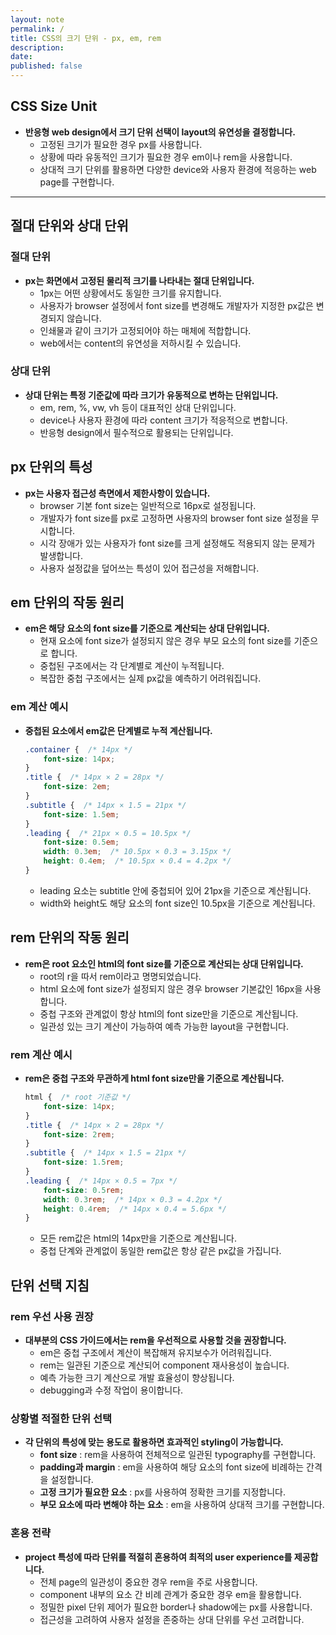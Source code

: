 ```yaml
---
layout: note
permalink: /
title: CSS의 크기 단위 - px, em, rem
description: 
date: 
published: false
---
```



## CSS Size Unit

- **반응형 web design에서 크기 단위 선택이 layout의 유연성을 결정합니다.**
    - 고정된 크기가 필요한 경우 px를 사용합니다.
    - 상황에 따라 유동적인 크기가 필요한 경우 em이나 rem을 사용합니다.
    - 상대적 크기 단위를 활용하면 다양한 device와 사용자 환경에 적응하는 web page를 구현합니다.


---


## 절대 단위와 상대 단위

### 절대 단위
- **px는 화면에서 고정된 물리적 크기를 나타내는 절대 단위입니다.**
    - 1px는 어떤 상황에서도 동일한 크기를 유지합니다.
    - 사용자가 browser 설정에서 font size를 변경해도 개발자가 지정한 px값은 변경되지 않습니다.
    - 인쇄물과 같이 크기가 고정되어야 하는 매체에 적합합니다.
    - web에서는 content의 유연성을 저하시킬 수 있습니다.

### 상대 단위
- **상대 단위는 특정 기준값에 따라 크기가 유동적으로 변하는 단위입니다.**
    - em, rem, %, vw, vh 등이 대표적인 상대 단위입니다.
    - device나 사용자 환경에 따라 content 크기가 적응적으로 변합니다.
    - 반응형 design에서 필수적으로 활용되는 단위입니다.

## px 단위의 특성

- **px는 사용자 접근성 측면에서 제한사항이 있습니다.**
    - browser 기본 font size는 일반적으로 16px로 설정됩니다.
    - 개발자가 font size를 px로 고정하면 사용자의 browser font size 설정을 무시합니다.
    - 시각 장애가 있는 사용자가 font size를 크게 설정해도 적용되지 않는 문제가 발생합니다.
    - 사용자 설정값을 덮어쓰는 특성이 있어 접근성을 저해합니다.

## em 단위의 작동 원리

- **em은 해당 요소의 font size를 기준으로 계산되는 상대 단위입니다.**
    - 현재 요소에 font size가 설정되지 않은 경우 부모 요소의 font size를 기준으로 합니다.
    - 중첩된 구조에서는 각 단계별로 계산이 누적됩니다.
    - 복잡한 중첩 구조에서는 실제 px값을 예측하기 어려워집니다.

### em 계산 예시
- **중첩된 요소에서 em값은 단계별로 누적 계산됩니다.**
    ```css
    .container {  /* 14px */
        font-size: 14px;
    }
    .title {  /* 14px × 2 = 28px */
        font-size: 2em;
    }
    .subtitle {  /* 14px × 1.5 = 21px */
        font-size: 1.5em;
    }
    .leading {  /* 21px × 0.5 = 10.5px */
        font-size: 0.5em;
        width: 0.3em;  /* 10.5px × 0.3 = 3.15px */
        height: 0.4em;  /* 10.5px × 0.4 = 4.2px */
    }
    ```
    - leading 요소는 subtitle 안에 중첩되어 있어 21px을 기준으로 계산됩니다.
    - width와 height도 해당 요소의 font size인 10.5px을 기준으로 계산됩니다.

## rem 단위의 작동 원리

- **rem은 root 요소인 html의 font size를 기준으로 계산되는 상대 단위입니다.**
    - root의 r을 따서 rem이라고 명명되었습니다.
    - html 요소에 font size가 설정되지 않은 경우 browser 기본값인 16px을 사용합니다.
    - 중첩 구조와 관계없이 항상 html의 font size만을 기준으로 계산됩니다.
    - 일관성 있는 크기 계산이 가능하여 예측 가능한 layout을 구현합니다.

### rem 계산 예시
- **rem은 중첩 구조와 무관하게 html font size만을 기준으로 계산됩니다.**
    ```css
    html {  /* root 기준값 */
        font-size: 14px;
    }
    .title {  /* 14px × 2 = 28px */
        font-size: 2rem;
    }
    .subtitle {  /* 14px × 1.5 = 21px */
        font-size: 1.5rem;
    }
    .leading {  /* 14px × 0.5 = 7px */
        font-size: 0.5rem;
        width: 0.3rem;  /* 14px × 0.3 = 4.2px */
        height: 0.4rem;  /* 14px × 0.4 = 5.6px */
    }
    ```
    - 모든 rem값은 html의 14px만을 기준으로 계산됩니다.
    - 중첩 단계와 관계없이 동일한 rem값은 항상 같은 px값을 가집니다.

## 단위 선택 지침

### rem 우선 사용 권장
- **대부분의 CSS 가이드에서는 rem을 우선적으로 사용할 것을 권장합니다.**
    - em은 중첩 구조에서 계산이 복잡해져 유지보수가 어려워집니다.
    - rem는 일관된 기준으로 계산되어 component 재사용성이 높습니다.
    - 예측 가능한 크기 계산으로 개발 효율성이 향상됩니다.
    - debugging과 수정 작업이 용이합니다.

### 상황별 적절한 단위 선택
- **각 단위의 특성에 맞는 용도로 활용하면 효과적인 styling이 가능합니다.**
    - **font size** : rem을 사용하여 전체적으로 일관된 typography를 구현합니다.
    - **padding과 margin** : em을 사용하여 해당 요소의 font size에 비례하는 간격을 설정합니다.
    - **고정 크기가 필요한 요소** : px를 사용하여 정확한 크기를 지정합니다.
    - **부모 요소에 따라 변해야 하는 요소** : em을 사용하여 상대적 크기를 구현합니다.

### 혼용 전략
- **project 특성에 따라 단위를 적절히 혼용하여 최적의 user experience를 제공합니다.**
    - 전체 page의 일관성이 중요한 경우 rem을 주로 사용합니다.
    - component 내부의 요소 간 비례 관계가 중요한 경우 em을 활용합니다.
    - 정밀한 pixel 단위 제어가 필요한 border나 shadow에는 px를 사용합니다.
    - 접근성을 고려하여 사용자 설정을 존중하는 상대 단위를 우선 고려합니다.